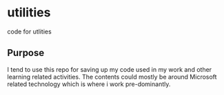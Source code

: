 # utilities
code for utlities

## Purpose
I tend to use this repo for saving up my code used in my work and other learning related activities. The contents could mostly be around Microsoft related technology which is where i work pre-dominantly.

